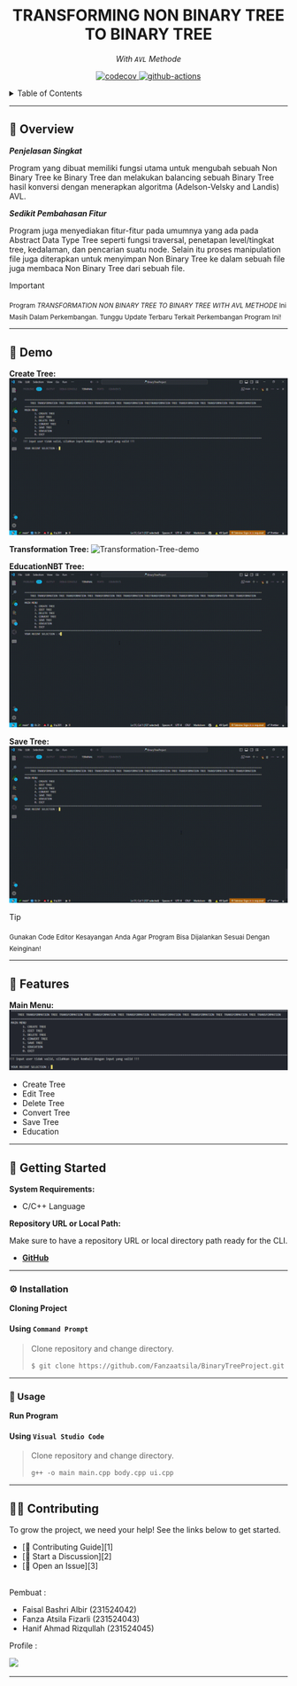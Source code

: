 <h1 align="center">TRANSFORMING NON BINARY TREE TO BINARY TREE</h1>
<p align="center">
  <em>With <code>AVL</code> Methode</em>
</p>
<p align="center">
<a href="https://app.codecov.io/gh/eli64s/readme-ai">
    <img src="https://img.shields.io/badge/Welcome-Developers-sliver.svg"
    alt="codecov">
  </a>
  <a href="https://github.com/eli64s/readme-ai/actions">
    <img src="https://img.shields.io/badge/Programming_Language-c++-blue.svg"
    alt="github-actions">
  </a>
</p>
<details>
  <summary>Table of Contents</summary>

- [📍 Overview](#-overview)
- [👾 Demo](#-demo)
- [🧩 Features](#-features)
- [🚀 Getting Started](#-getting-started)
- [⚙️ Installation](#-installation)
- [🤖 Usage](#-usage)
- [🧑‍💻 Contributing](#-contributing)
</details>

---

## 📍 Overview

***Penjelasan Singkat***

Program yang dibuat memiliki fungsi utama untuk mengubah sebuah Non Binary Tree ke Binary Tree dan melakukan balancing sebuah Binary Tree hasil konversi dengan menerapkan algoritma (Adelson-Velsky and Landis) AVL. 

***Sedikit Pembahasan Fitur***

Program juga menyediakan fitur-fitur pada umumnya yang ada pada Abstract Data Type Tree seperti fungsi traversal, penetapan level/tingkat tree, kedalaman, dan pencarian suatu node. Selain itu proses manipulation file juga diterapkan untuk menyimpan Non Binary Tree ke dalam sebuah file juga membaca Non Binary Tree dari sebuah file.<br>

> [!IMPORTANT]
>
> <sub>Program _TRANSFORMATION NON BINARY TREE TO BINARY TREE WITH AVL METHODE_ Ini Masih Dalam Perkembangan. Tunggu Update Terbaru Terkait Perkembangan Program Ini!</sub>

---

## 👾 Demo

**Create Tree:**
![Create-Tree-demo](Assets/vid/CreateTree.gif)

**Transformation Tree:**
![Transformation-Tree-demo](Assets/vid/ConvertTreenDetail.gif)

**EducationNBT Tree:**
![EducationNBT-Tree-demo](Assets/vid/EducationNBT.gif)

**Save Tree:**
![Save-Tree-demo](Assets/vid/SaveTree.gif)

> [!TIP]
>
> <sub>Gunakan Code Editor Kesayangan Anda Agar Program Bisa Dijalankan Sesuai Dengan Keinginan!</sub>

---

## 🧩 Features

**Main Menu:**
![Main-Menu-demo](Assets/img/menu.png)
* Create Tree
* Edit Tree
* Delete Tree
* Convert Tree
* Save Tree
* Education

---

## 🚀 Getting Started

**System Requirements:**

  - C/C++ Language

**Repository URL or Local Path:**

Make sure to have a repository URL or local directory path ready for the CLI.

- [**GitHub**](https://github.com/)

---

### ⚙️ Installation
**Cloning Project**
#### Using `Command Prompt`
> Clone repository and change directory.
> ```console
> $ git clone https://github.com/Fanzaatsila/BinaryTreeProject.git
> ```

---

### 🤖 Usage

**Run Program**

#### Using `Visual Studio Code`
> Clone repository and change directory.
> ```console
> g++ -o main main.cpp body.cpp ui.cpp
> ```

---

## 🧑‍💻 Contributing
To grow the project, we need your help! See the links below to get started.

- [🔰 Contributing Guide][1]
- [👋 Start a Discussion][2]
- [🐛 Open an Issue][3]

<br>
Pembuat :<br>

- Faisal Bashri Albir (231524042)<br>
- Fanza Atsila Fizarli (231524043)<br>
- Hanif Ahmad Rizqullah (231524045)<br>

Profile :<br>
<p align="left">
  <a href="https://github.com{/Fanzaatsila/BinaryTreeProject/}graphs/contributors">
    <img src="https://contrib.rocks/image?repo=Fanzaatsila/BinaryTreeProject">
  </a>
</p>

---